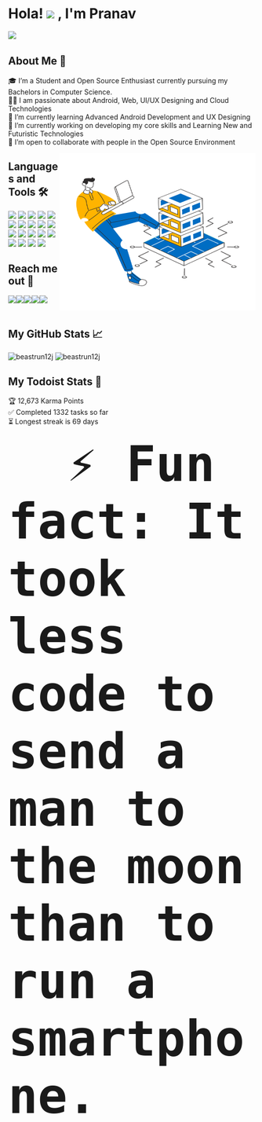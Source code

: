 Hola! <img src="https://github.com/TheDudeThatCode/TheDudeThatCode/blob/master/Assets/Hi.gif" width="40px"> , I'm Pranav
===================================

![](https://visitor-badge.glitch.me/badge?page_id=beastrun12j.beastrun12j)
  
About Me 🚀
------------
🎓 I’m a Student and Open Source Enthusiast currently pursuing my Bachelors in Computer Science. </br>
👨‍💻 I am passionate about Android, Web, UI/UX Designing and Cloud Technologies</br>
🌱 I’m currently learning Advanced Android Development and UX Designing</br>
🔭 I’m currently working on developing my core skills and Learning New and Futuristic Technologies</br>
👯 I’m open to collaborate with people in the Open Source Environment</br>

<img align="right" alt="GIF" src="https://github.com/beastrun12j/beastrun12j/blob/master/60424-web-hosting.gif" width="400" height="320" />


Languages and Tools 🛠
-----------------------
<span>
<img src="https://img.icons8.com/color/48/000000/java-coffee-cup-logo.png">
<img src="https://img.icons8.com/color/48/000000/kotlin.png">
<img src="https://img.icons8.com/color/50/000000/c-programming.png"/>
<img src="https://img.icons8.com/color/48/000000/c-plus-plus-logo.png">
<img src="https://img.icons8.com/color/48/000000/python.png">
<img src="https://img.icons8.com/color/48/000000/android-os.png">
<img src="https://img.icons8.com/color/48/000000/google-firebase-console.png"/>
<img src="https://img.icons8.com/color/48/000000/html-5--v1.png">
<img src="https://img.icons8.com/color/48/000000/css3.png">
<img src="https://img.icons8.com/color/48/000000/javascript--v1.png"/>
<img src="https://img.icons8.com/color/48/000000/mysql-logo.png">
<img src="https://img.icons8.com/color/48/000000/adobe-illustrator.png">
<img src="https://img.icons8.com/color/48/000000/adobe-xd.png">
<img src="https://img.icons8.com/color/48/000000/figma--v1.png"/>
<img src="https://img.icons8.com/color/48/000000/git.png">
<img src="https://img.icons8.com/color/48/000000/linux--v1.png"/>
<img src="https://img.icons8.com/fluency/48/000000/docker.png"/>
<img src="https://img.icons8.com/color/48/000000/kubernetes.png"/>
<img src="https://img.icons8.com/fluent/48/000000/google-cloud.png">
</span>

Reach me out 💬
----------------

<a href="https://www.linkedin.com/in/pranav-kumar-10a164143/">
  <img align="left" src="https://img.icons8.com/color/48/000000/linkedin.png" />
</a>
  
<a href="https://www.behance.net/pranavtiwari3">
  <img align="left" src="https://img.icons8.com/color/48/000000/behance.png"/>
</a>
  
<a href="mailto:pranavtiwari12j@gmail.com">
  <img align="left" src="https://img.icons8.com/color/48/000000/gmail.png" />
</a>

<a href="https://www.instagram.com/beastrun_12j/">
  <img align="left" src="https://img.icons8.com/fluency/48/000000/instagram-new.png" />
</a>

<a href="https://twitter.com/Beastrun_12j">
  <img align="left" src="https://img.icons8.com/color/48/4a90e2/twitter--v2.png"/>
</a>
</br>
</br>


My GitHub Stats 📈
-------------------
<span>
<img margin-right="4px" src="https://github-readme-stats.vercel.app/api?username=beastrun12j&show_icons=true&theme=gruvbox" alt="beastrun12j" />
<img src="https://github-readme-stats.vercel.app/api/top-langs?username=beastrun12j&show_icons=true&theme=gruvbox&locale=en&layout=compact" alt="beastrun12j" 
</span>
</br>
  
My Todoist Stats 🚧 
--------------------

🏆   12,673 Karma Points                   
✅   Completed 1332 tasks so far           
⏳   Longest streak is 69 days
  
<code style="font-size:100px"> <b> ⚡ Fun fact: It took less code to send a man to the moon than to run a smartphone.</b> </code>
